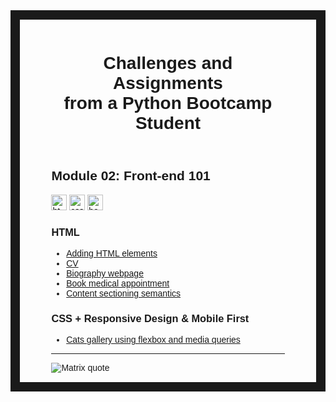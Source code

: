 <!DOCTYPE html>
<html lang="en">
<head>
    <meta charset="UTF-8">
    <meta name="viewport" content="width=device-width, initial-scale=1.0">
    <title>Assignments from a Python Student</title>
    <style>
        body {
            font-family: 'Arial', sans-serif;
        }
    </style>
</head>
<body>

<div style="border: 15px solid; border-image: url('https://cdn.osxdaily.com/wp-content/uploads/2017/12/classic-mac-os-tile-wallpapers-7.png') 30 round; padding: 3% 10%;">

<header>
    <h1>Challenges and Assignments<br>from a Python Bootcamp Student</h1>
</header>

<nav>
    <section>
        <h2>Module 02: Front-end 101</h2>
        <img src="https://img.shields.io/badge/HTML5-E34F26?style=for-the-badge&logo=html5&logoColor=white" height="25" alt="html badge">
        <img src="https://img.shields.io/badge/CSS3-1572B6?style=for-the-badge&logo=css3&logoColor=white" height="25" alt="css badge">
        <img src="https://img.shields.io/badge/Bootstrap-563D7C?style=for-the-badge&logo=bootstrap&logoColor=white" height="25" alt="bootstrap badge">
        <h3>HTML</h3>
        <ul>
            <li><a href="/m2-front-end-101/s1-html-elements/index.html">Adding HTML elements</a></li>
            <li><a href="/m2-front-end-101/s1-html-elements/cv.html">CV</a></li>
            <li><a href="/m2-front-end-101/s1-html-elements/leonardo-da-vinci.html">Biography webpage</a></li>
            <li><a href="/m2-front-end-101/s1-html-elements/book-medical-appointment/form-reserva-hora-medica.html">Book medical appointment</a></li>
            <li><a href="/m2-front-end-101/s2-html-semantics/index.html">Content sectioning semantics</a></li>
        </ul>
        <h3>CSS + Responsive Design & Mobile First</h3>
            <ul>
                <li><a href="/m2-front-end-101/s4-responsive-and-mobile-first/responsive-mobile-first-img-gallery/index.html">Cats gallery using flexbox and media queries</a></li>
            </ul>
    </section>
</nav>

<footer>
    <hr>
    <img src="https://readme-typing-svg.demolab.com?font=VT323&pause=1000&color=36BA01&center=true&vCenter=true&random=false&width=435&lines=%22Never+send+a+human+to+do+a+machine's+job%22;%E2%80%93+Agent+Smith" alt="Matrix quote">
</footer>

<div>
</body>
</html>
